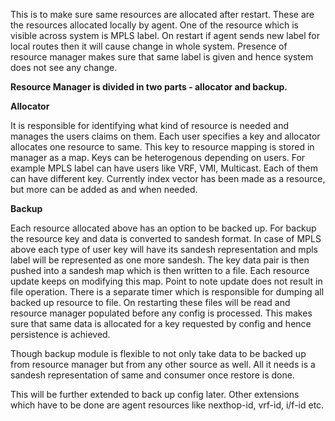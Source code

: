 This is to make sure same resources are allocated after restart. These are the resources allocated locally by agent. One of the resource which is visible across system is MPLS label.  On restart if agent sends new label for local routes then it will cause change in whole system. Presence of resource manager makes sure that same label is given and hence system does not see any change.
 
**Resource Manager is divided in two parts - allocator and backup.**

**Allocator**

It is responsible for identifying what kind of resource is needed and manages the users claims on them. Each user specifies a key and allocator allocates one resource to same. This key to resource mapping is stored in manager as a map. Keys can be heterogenous depending on users. For example MPLS label can have users like VRF, VMI, Multicast. Each of them can have different key.
Currently index vector has been made as a resource, but more can be added as and when needed.
 
**Backup**

Each resource allocated above has an option to be backed up. For backup the resource key and data is converted to sandesh format. In case of MPLS above each type of user key will have its sandesh representation and mpls label will be represented as one more sandesh. The key data pair is then pushed into a sandesh map which is then written to a file. Each resource update keeps on modifying this map. Point to note update does not result in file operation. There is a separate timer which is responsible for dumping all backed up resource to file.
On restarting these files will be read and resource manager populated before any config is processed. This makes sure that same data is allocated for a key requested by config and hence persistence is achieved.
 
Though backup module is flexible to not only take data to be backed up from resource manager but from any other source as well. All it needs is a sandesh representation of same and consumer once restore is done.
 
This will be further extended to back up config later. Other extensions which have to be done are agent resources like nexthop-id, vrf-id, i/f-id etc.
 